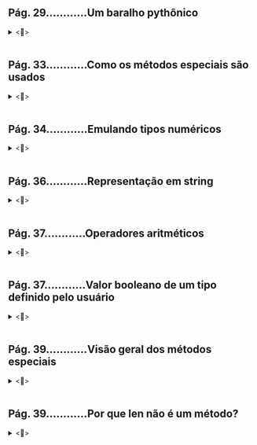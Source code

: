 ## **Pág. 29............Um baralho pythônico**
<details>
<summary><📖></summary>

### ***Um barallho como uma sequência de cartas:***
```python
import collections

Card = collections.namedtuple('Card', ['rank', 'suit'])

class FrenchDeck:
    ranks = [str(n) for n in range(2, 11)] + list('JQKA')
    suits = 'spades diamonds clubs hearts'.split()

    def __init__(self):
        self._cards = [Card(rank, suit) for suit in self.suits
                                        for rank in self.ranks]

    def __len__(self):
        return len(self._cards)

    def __getitem__(self, position):
        return self._cards[position]


#_________EXEMPLOS_________
#from frenchdeck import FrenchDeck, Card

beer_card = Card('7', 'diamonds')
#output: Card(rank='7', suit='diamonds')

deck = FrenchDeck()
len(deck)
#output: 52

deck[:3]
#output: [Card(rank='2', suit='spades'), Card(rank='3', suit='spades'), Card(rank='4', suit='spades')]

deck[12::13]
#output:[Card(rank='A', suit='spades'), Card(rank='A', suit='diamonds'), Card(rank='A', suit='clubs'), Card(rank='A', suit='hearts')]

Card('Q', 'hearts') in deck
#output: True

Card('Z', 'clubs') in deck
#output: False

for card in deck:
    pass
'''
 output:
 Card(rank='2', suit='spades')
 Card(rank='3', suit='spades')
 Card(rank='4', suit='spades')
'''

for card in reversed(deck):
    pass
'''
 output:
 Card(rank='A', suit='hearts')
 Card(rank='K', suit='hearts')
 Card(rank='Q', suit='hearts')
'''

for n, card in enumerate(deck, 1):
    pass
'''
 output:
 1 Card(rank='2', suit='spades')
 2 Card(rank='3', suit='spades')
 3 Card(rank='4', suit='spades')
'''

suit_values = dict(spades=3, hearts=2, diamonds=1, clubs=0)
def spades_high(card):
    rank_value = FrenchDeck.ranks.index(card.rank)
    return rank_value * len(suit_values) + suit_values[card.suit]

spades_high(Card('2', 'clubs'))
#output: 0

spades_high(Card('A', 'spades'))
#output: 51

for card in sorted(deck, key=spades_high):
    pass
'''
 output:
 Card(rank='2', suit='clubs')
 Card(rank='2', suit='diamonds')
 Card(rank='2', suit='hearts')
 ...
 Card(rank='A', suit='diamonds')
 Card(rank='A', suit='hearts')
 Card(rank='A', suit='spades')
'''

```

</details>
</br>


## **Pág. 33............Como os métodos especiais são usados**
<details>
<summary><📖></summary>
 - Ao implementar os métodos especiais _len__ e _getitem__ nos beneficiamos de recursos especiais da linguagem (neste caso iteração e fatiamento) e da biblioteca padrao(random.choice, reversed e sorted). Graças à composição as implementações de _len__ e _getitem__ podem passar todo o trabalho para os objetos

</details>
</br>


## **Pág. 34............Emulando tipos numéricos**
<details>
<summary><📖></summary>

### ***Uma classe simples de vetor bidimencional:***
```python
from audioop import add, mul
from ctypes.wintypes import PINT
from math import hypot
from pickle import TRUE

class Vector:

    #método inicializador(construtor em Java)...
    def __init__(self, x, y):
        self.x = x
        self.y = y

    #método especial __repr__ é chamado pela função embutida repr para obtermos a representação em string do objeto para inspeção.
    def __repr__(self):
        return 'Vector(%r, %r)' % (self.x, self.y)#string → Vector(x, y)

    #método especial __abs__ é chamado pela função embutida abs para calcular a magnitude("hipotenusa") de um vetor bidimencional (x, y).
    def __abs__(self):
        return hypot(self.x, self.y) #>>> hypot(3.0, 4.0) → hp=5.0

    #método especial __bool__ é chamado pela função embutida bool e implementa bool para retornar o cálculo da magnitude, 
    #implementado pela função embutida abs, e por padrão bool retorna False se a magnitude do vetor for zero e True, caso contrário.
    #A magnitude implementada lepo método especial __abs__ foi convertida em um valor booleano pela função embutida bool.
    def __bool__(self):#o parâmetro deve ser um vetor com dois valores
        return bool(abs(self))

    #novos objetos são criados e os operandos (self e other) não são alterados.
    def __add__(self, other):
        return Vector(self.x + other, self.y + other)

    #novos objetos são criados e os operandos (self e scalar) não são alterados.
    def __mul__(self, scalar):
        return Vector(self.x * scalar, self.y * scalar)


v = Vector(3, 4)
repr_ = repr(v)
print("do método especial __repr__:", repr_)

abs_ = abs(v)
print("do método especial __abs__:", abs_)

boll_ = bool(v)
print("do método especial __bool__:", boll_)

add_ = v + 2
print("do método especial __add__:", add_)

mul_ = v * 6
print("do método especial __mul__:", mul_)

'''output:
do método especial __repr__: Vector(3, 4)
do método especial __abs__: 5.0
do método especial __bool__: True
do método especial __add__: Vector(5, 6)
do método especial __mul__: Vector(18, 24)
'''

```

</details>
</br>


## **Pág. 36............Representação em string**
<details>
<summary><📖></summary>

A representação em string de um objeto é definida pelo método especial __repr__. Esse método é responsável por retornar uma string que representa o objeto de forma legível. É comum usar o __repr__ para fornecer informações sobre o estado interno do objeto, o que facilita a depuração e a compreensão do objeto durante o 

### ***Representação em string de repr:***
```python
class Pessoa:
    def __init__(self, nome, idade):
        self.nome = nome
        self.idade = idade
    
    def __repr__(self):
        return f"Pessoa(nome={self.nome}, idade={self.idade})"

p = Pessoa("João", 25)
print(p)  # Saída: Pessoa(nome=João, idade=25)

```

</details>
</br>


## **Pág. 37............Operadores aritméticos**
<details>
<summary><📖></summary>

Os operadores aritméticos podem ser personalizados para um objeto por meio dos métodos especiais __add__ e __mul__. O __add__ permite que um objeto seja somado a outro objeto usando o operador +, enquanto o __mul__ permite multiplicar o objeto por um valor usando o operador *. Esses métodos permitem que você defina o comportamento dos operadores aritméticos para seus objetos personalizados.

### ***Operadores aritméticos com add e mul:***
```python
class Vetor:
    def __init__(self, x, y):
        self.x = x
        self.y = y
    
    def __add__(self, outro):
        return Vetor(self.x + outro.x, self.y + outro.y)
    
    def __mul__(self, escalar):
        return Vetor(self.x * escalar, self.y * escalar)

v1 = Vetor(2, 3)
v2 = Vetor(1, -2)
resultado_soma = v1 + v2
resultado_multiplicacao = v1 * 2
print(resultado_soma.x, resultado_soma.y)  # Saída: 3, 1
print(resultado_multiplicacao.x, resultado_multiplicacao.y)  # Saída: 4, 6

```

</details>
</br>


## **Pág. 37............Valor booleano de um tipo definido pelo usuário**
<details>
<summary><📖></summary>

O método especial __bool__ permite definir o valor booleano de um objeto definido pelo usuário. Ao implementar esse método, você pode especificar quando um objeto deve ser considerado verdadeiro (True) ou falso (False). Isso é útil em situações em que você deseja que um objeto personalizado seja avaliado em uma expressão booleana, como em um if ou em um contexto de condicional.

### ***Valor booleano de um tipo definido pelo usuário com bool:***
```python
class Livro:
    def __init__(self, titulo, autor):
        self.titulo = titulo
        self.autor = autor
    
    def __bool__(self):
        return self.titulo != ""
    
livro_valido = Livro("Aventuras Fantásticas", "João Silva")
livro_invalido = Livro("", "Maria Souza")
print(bool(livro_valido))  # Saída: True
print(bool(livro_invalido))  # Saída: False

```

</details>
</br>


## **Pág. 39............Visão geral dos métodos especiais**
<details>
<summary><📖></summary>

### ***Nomes dos métodos especiais (não inclui operadores)***
| Categoria | Nomes dos métodos |
|:-:|:-:|
| Representação em string/bytes | __ repr __ , __ str __ , __ format __ , __ bytes __ |
| Conversão para número | __ abs __ , __ bool __ , __ complex __ , __ int __ , __ float , __ hash __ , __ index __ |
| Emulação de coleções | __ len __ , __ getiten __ , __ setiten __ , __ deliten __ , __ contains __ |
| Iteração | __ iter __ , __ reversed __ , __ next __ |
| Emulação de invocáveis | __ call __ |
| Gerenciamento de contexto | __ enter __ , __ exit __ |
| Criação e destruição de instâncias | __ new __ , __ init __ , __ del __ |
| Gerenciamento de atributos | __ getattr __ , __ getattribute __ , __ setattr __ , __ delattr __ , __ dir __ |
| Descritores de atributos | __ get __ , __ set __ , __ delete __ |
| Serviços de classes | __ prepare __ , __ instancecheck __ , __ subclasscheck __ |

### ***Nomes dos métodos especiais para operadores***
| Categoria | Nomes dos métodos e operadores relacionados |
|:-:|:-:|
| Operadores numéricos unários | __ ne __ - , __ pos __ + , __ abs __ abs() |
| Operadores de comparação rica | __ lt __ > , __ le __ <= , __ eq __ == , __ ne __ != , __ gt __ >, __ ge __ >= |
| Operadores aritméticos | __ add __ + , __ sub __ - , __ mul __ * , __ truediv __ / , __ floordiv __ // , __ mod __ % , __ divmod __ divmod() , __ pow __ ** ou pow() , __ round __ round() |
| Operadores aritméticos reversos | __ radd __ , __ rsub __ , __ rmul __ , __ rtruediv __ , __ rfloordiv __ , __ rmod __ , __ rdivmod __ , __ rpow __ |
| Operadores aritméticos de atribuição combinada | __ iadd __ , __ isub __ , __ imul __ , __ itruediv __ , __ ifloordiv __ , __ imod __ , __ ipow __ |
| Operadores bit a bit (bitwise) | __ invert __ ~ , __ lshift __ << , __ rshift __ >> , __ and __ & , __ or __ | , __ xor __ ^ |
| Operadores bit a bit reversos | __ rlshift __ , __ rrshift __ , __ rand __ , __ rxor __ , __ ror __ |
| Operadores bit a bit de atribuição combinada | __ ilshift __ , __ irshift __ , __ iand __ , __ ixor __ , __ ior __  |

</details>
</br>


## **Pág. 39............Por que len não é um método?**
<details>
<summary><📖></summary>

O len não é um método porque é uma função embutida no Python que retorna o tamanho (número de elementos) de um objeto iterável, como uma lista, uma string ou um dicionário. Em vez de ser um método específico de um objeto, o len é usado como uma função geral que pode ser aplicada a diferentes tipos de objetos iteráveis. Portanto, em vez de chamar objeto.len(), você usa len(objeto) para obter o tamanho do objeto.

### ***Por que len não é um método:***
```python
lista = [1, 2, 3, 4, 5]
tamanho = len(lista)
print(tamanho)  # Saída: 5

```

</details>

